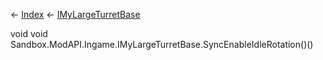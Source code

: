 ← [Index](Api-Index) ← [IMyLargeTurretBase](Sandbox.ModAPI.Ingame.IMyLargeTurretBase)

void void Sandbox.ModAPI.Ingame.IMyLargeTurretBase.SyncEnableIdleRotation()()